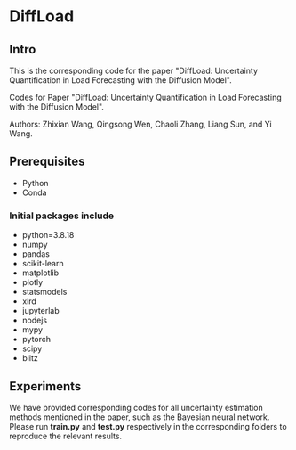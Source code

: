# DiffLoad

## Intro

This is the corresponding code for the paper "DiffLoad: Uncertainty Quantification in Load Forecasting with the Diffusion Model". 

Codes for Paper "DiffLoad: Uncertainty Quantification in Load Forecasting with the Diffusion Model".

Authors: Zhixian Wang, Qingsong Wen, Chaoli Zhang, Liang Sun, and Yi Wang.

## Prerequisites
- Python 
- Conda

### Initial packages include
  - python=3.8.18
  - numpy
  - pandas
  - scikit-learn
  - matplotlib
  - plotly
  - statsmodels
  - xlrd
  - jupyterlab
  - nodejs
  - mypy
  - pytorch
  - scipy
  - blitz


## Experiments 

We have provided corresponding codes for all uncertainty estimation methods mentioned in the paper, such as the Bayesian neural network. Please run __train.py__ and __test.py__ respectively in the corresponding folders to reproduce the relevant results.
